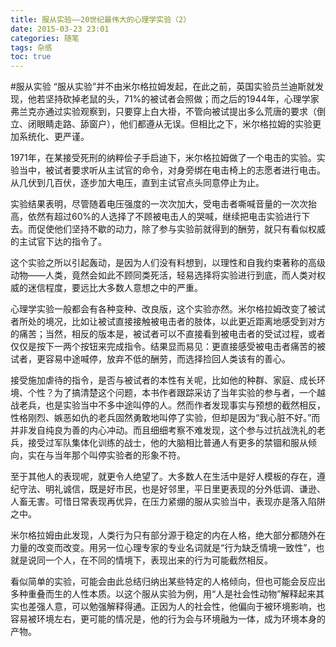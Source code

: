 ```yaml
---
title: 服从实验——20世纪最伟大的心理学实验（2）
date: 2015-03-23 23:01
categories: 随笔
tags: 杂感
toc: true
---
```

#服从实验
“服从实验”并不由米尔格拉姆发起，在此之前，英国实验员兰迪斯就发现，他若坚持砍掉老鼠的头，71%的被试者会照做；而之后的1944年，心理学家弗兰克亦通过实验观察到，只要穿上白大褂，不管向被试提出多么荒唐的要求（倒立、闭眼睛走路、舔窗户），他们都遵从无误。但相比之下，米尔格拉姆的实验更加系统化、更严谨。

1971年，在某接受死刑的纳粹侩子手启迪下，米尔格拉姆做了一个电击的实验。实验当中，被试者要求听从主试官的命令，对身旁绑在电击椅上的志愿者进行电击。从几伏到几百伏，逐步加大电压，直到主试官点头同意停止为止。

实验结果表明，尽管随着电压强度的一次次加大，受电击者嘶喊音量的一次次抬高，依然有超过60%的人选择了不顾被电击人的哭喊，继续把电击实验进行下去。而促使他们坚持不歇的动力，除了参与实验前就得到的酬劳，就只有看似权威的主试官下达的指令了。

这个实验之所以引起轰动，是因为人们没有料想到，以理性和自我约束著称的高级动物——人类，竟然会如此不顾同类死活，轻易选择将实验进行到底，而人类对权威的迷信程度，要远比大多数人意想之中的严重。

心理学实验一般都会有各种变种、改良版，这个实验亦然。米尔格拉姆改变了被试者所处的境况，比如让被试直接接触被电击者的肢体，以此更近距离地感受到对方的痛苦；当然，相反的版本是，被试者可以不直接看到被电击者的受试过程，或者仅仅是按下一两个按钮来完成指令。结果显而易见：更直接感受被电击者痛苦的被试者，更容易中途喊停，放弃不低的酬劳，而选择捡回人类该有的善心。

接受施加虐待的指令，是否与被试者的本性有关呢，比如他的种群、家庭、成长环境、个性？为了搞清楚这个问题，本书作者跟踪采访了当年实验的参与者，一个越战老兵，也是实验当中不多中途叫停的人。然而作者发现事实与预想的截然相反，性格刚烈、嫉恶如仇的老兵固然勇敢地叫停了实验，但却是因为“我心脏不好。”而并非发自纯良为善的内心冲动。而且细细考察不难发现，这个参与过抗战洗礼的老兵，接受过军队集体化训练的战士，他的大脑相比普通人有更多的禁锢和服从倾向，实在与当年那个叫停实验者的形象不符。

至于其他人的表现呢，就更令人绝望了。大多数人在生活中是好人模板的存在，遵纪守法、明礼诚信，既是好市民，也是好邻里，平日里更表现的分外低调、谦逊、人畜无害。可惜日常表现再优异，在压力紧绷的服从实验当中，表现亦是落入陷阱之中。

米尔格拉姆由此发现，人类行为只有部分源于稳定的内在人格，绝大部分都随外在力量的改变而改变。用另一位心理专家的专业名词就是“行为缺乏情境一致性”，也就是说同一个人，在不同的情境下，表现出来的行为可能截然相反。

看似简单的实验，可能会由此总结归纳出某些特定的人格倾向，但也可能会反应出多种重叠而生的人性本质。以这个服从实验为例，用“人是社会性动物”解释起来其实也差强人意，可以勉强解释得通。正因为人的社会性，他偏向于被环境影响，也容易被环境左右，更可能的情况是，他的行为会与环境融为一体，成为环境本身的产物。






